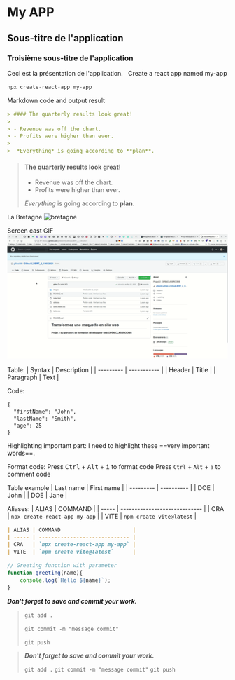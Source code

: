 # My APP

## Sous-titre de l'application

### Troisième sous-titre de l'application

Ceci est la présentation de l'application.
&nbsp;
Create a react app named my-app

```javascript
npx create-react-app my-app
```

Markdown code and output result

``` markdown
> #### The quarterly results look great!
>
> - Revenue was off the chart.
> - Profits were higher than ever.
>
>  *Everything* is going according to **plan**.

```
> #### The quarterly results look great!
>
> - Revenue was off the chart.
> - Profits were higher than ever.
>
>  *Everything* is going according to **plan**.

La Bretagne
![bretagne](https://static.secureholiday.net/static/CMS/photos/000/063/000063554.jpg?format=webp)

Screen cast GIF
![screencast](./screen-cast.gif)

Table:
| Syntax    | Description |
| --------- | ----------- |
| Header    | Title       |
| Paragraph | Text        |

Code:
```
{
  "firstName": "John",
  "lastName": "Smith",
  "age": 25
}
``` 

Highlighting important part:
I need to highlight these ==very important words==. 

Format code:
Press <kbd>Ctrl</kbd> + <kbd>Alt</kbd> + <kbd>i</kbd> to format code 
Press `Ctrl` + `Alt` + `a` to comment code 

Table example
| Last name | First name |
| --------- | ---------- |
| DOE       | John       |
| DOE       | Jane       |


Aliases:
| ALIAS | COMMAND                       |
| ----- | ----------------------------- |
| CRA   | `npx create-react-app my-app` |
| VITE  | `npm create vite@latest`      |


```markdown
| ALIAS | COMMAND                       |
| ----- | ----------------------------- |
| CRA   | `npx create-react-app my-app` |
| VITE  | `npm create vite@latest`      |

```

```js
// Greeting function with parameter
function greeting(name){
    console.log(`Hello ${name}`);
}
```

***Don't forget to save and commit your work.***
> `git add .`
> 
> `git commit -m "message commit"`
> 
> `git push`
>

> ***Don't forget to save and commit your work.***
> 
> `git add .`
> `git commit -m "message commit"`
> `git push`